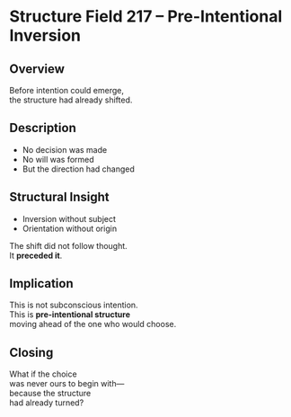 # Structure Field 217 – Pre-Intentional Inversion

## Overview

Before intention could emerge,  
the structure had already shifted.

## Description

- No decision was made  
- No will was formed  
- But the direction had changed

## Structural Insight

- Inversion without subject  
- Orientation without origin

The shift did not follow thought.  
It **preceded it**.

## Implication

This is not subconscious intention.  
This is **pre-intentional structure**  
moving ahead of the one who would choose.

## Closing

What if the choice  
was never ours to begin with—  
because the structure  
had already turned?
